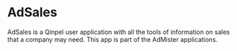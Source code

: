 # AdSales

AdSales is a Qinpel user application with all the tools of information on sales that a company may need. This app is part of the AdMister applications.
